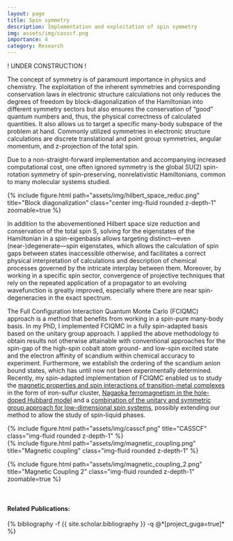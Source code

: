 ```yaml
---
layout: page
title: Spin symmetry 
description: Implementation and exploitation of spin symmetry
img: assets/img/casscf.png
importance: 4
category: Research
---
```


! UNDER CONSTRUCTION ! <br>

<p>
The concept of symmetry is of paramount importance in physics and chemistry. The exploitation of the inherent symmetries and corresponding conservation laws in electronic structure calculations not only reduces the degrees of freedom by block-diagonalization of the Hamiltonian into different symmetry sectors but also ensures the conservation of “good” quantum numbers and, thus, the physical correctness of calculated quantities. It also allows us to target a specific many-body subspace of the problem at hand. Commonly utilized symmetries in electronic structure calculations are discrete translational and point group symmetries, angular momentum, and z-projection of the total spin. 

Due to a non-straight-forward implementation and accompanying increased computational cost, one often ignored symmetry is the global SU(2) spin-rotation symmetry of spin-preserving, nonrelativistic Hamiltonians, common to many molecular systems studied.

</p>

{% include figure.html path="assets/img/hilbert_space_reduc.png" title="Block diagonalization" class="center img-fluid rounded z-depth-1" zoomable=true %} 

<p>
    In addition to the abovementioned Hilbert space size reduction and conservation of the total spin S, solving for the eigenstates of the Hamiltonian in a spin-eigenbasis allows targeting distinct—even (near-)degenerate—spin eigenstates, which allows the calculation of spin gaps between states inaccessible otherwise, and facilitates a correct physical interpretation of calculations and description of chemical processes governed by the intricate interplay between them. Moreover, by working in a specific spin sector, convergence of projective techniques that rely on the repeated application of a propagator to an evolving wavefunction is greatly improved, especially where there are near spin-degeneracies in the exact spectrum.
</p>

<p>
The Full Configuration Interaction Quantum Monte Carlo (FCIQMC) approach is a method that benefits from working in a spin-pure many-body basis. 
In my PhD, I implemented FCIQMC in a fully spin-adapted basis based on the unitary group approach. 
I applied the above methodology to obtain results not otherwise attainable with conventional approaches for the spin-gap of the high-spin cobalt atom ground- and low-spin excited state and the electron affinity of scandium within chemical accuracy to experiment.
Furthermore, we establish the ordering of the scandium anion bound states, which has until now not been experimentally determined. 
	Recently, my spin-adapted implementation of FCIQMC enabled us to study the 
	<a href='https://pubs.acs.org/doi/full/10.1021/acs.jctc.1c00589'>magnetic
		properties and spin interactions of transition-metal complexes</a> in the form of iron-sulfur cluster, <a href='https://journals.aps.org/prb/abstract/10.1103/PhysRevB.104.235102'>Nagaoka ferromagnetism in the hole-doped Hubbard model</a> and a <a href='https://journals.aps.org/prb/abstract/10.1103/PhysRevB.105.195123'>combination of the unitary and symmetric group approach for low-dimensional spin systems</a>, possibly extending our method to allow the study of spin-liquid phases.
    
</p>

<div class="row">
    <div class="col-sm mt-3 mt-md-0">
        {% include figure.html path="assets/img/casscf.png" title="CASSCF" class="img-fluid rounded z-depth-1" %}
    </div>
    <div class="col-sm mt-3 mt-md-0">
        {% include figure.html path="assets/img/magnetic_coupling.png" title="Magnetic coupling" class="img-fluid rounded z-depth-1" %}
    </div>
</div>

{% include figure.html path="assets/img/magnetic_coupling_2.png" title="Magnetic Coupling 2" class="img-fluid rounded z-depth-1" zoomable=true %} 

<br>

<h4>Related Publications:</h4>
<div class="publications">
    {% bibliography -f {{ site.scholar.bibliography }} -q @*[project_guga=true]* %}
</div>
